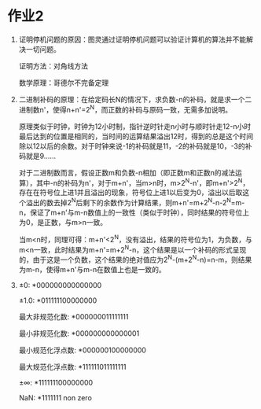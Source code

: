 # 作业2
1. 证明停机问题的原因：图灵通过证明停机问题可以验证计算机的算法并不能解决一切问题。

    证明方法：对角线方法
  
    数学原理：哥德尔不完备定理

2.  二进制补码的原理：在给定码长N的情况下，求负数-n的补码，就是求一个二进制数n'，使得n+n'=2<sup>N</sup>，而正数的补码与原码一致，无需多加说明。
    
    原理类似于时钟，时钟为12小时制，指针逆时针走n小时与顺时针走12-n小时最后达到的位置是相同的，当时间的运算结果溢出12时，得到的总是这个时间除以12以后的余数。对于时钟来说-1的补码就是11，-2的补码就是10，-3的补码就是9……
    
    对于二进制数而言，假设正数m和负数-n相加（即正数m和正数n的减法运算），其中-n的补码为n'，对于m+n'，当m>n时，m>2<sup>N</sup>-n'，即m+n'>2<sup>N</sup>，存在在符号位上进1并且溢出的现象，符号位上进1以后变为0，溢出以后取这个溢出的数去掉2<sup>N</sup>后剩下的余数作为计算结果，则m+n'=m+2<sup>N</sup>-n-2<sup>N</sup>=m-n，保证了m+n'与m-n数值上的一致性（类似于时钟），同时结果的符号位上为0，是正数，与m>n一致。
    
    当m<n时，同理可得：m+n'<2<sup>N</sup>，没有溢出，结果的符号位为1，为负数，与m<n一致，此时结果为m+n'=m+2<sup>N</sup>-n，这个结果是以一个补码的形式呈现的，由于这是一个负数，这个结果的绝对值应为2<sup>N</sup>-(m+2<sup>N</sup>-n)=n-m，则结果为m-n，使得m+n'与m-n在数值上也是一致的。

3. ±0: \*000000000000000

     ±1.0: \*011111100000000     
     
    最大非规范化数: \*000000011111111
    
    最小非规范化数: \*000000000000001
    
    最小规范化浮点数: \*000000100000000
    
    最大规范化浮点数: \*111111011111111

    ±∞: \*111111100000000
    
    NaN: \*1111111 non zero
